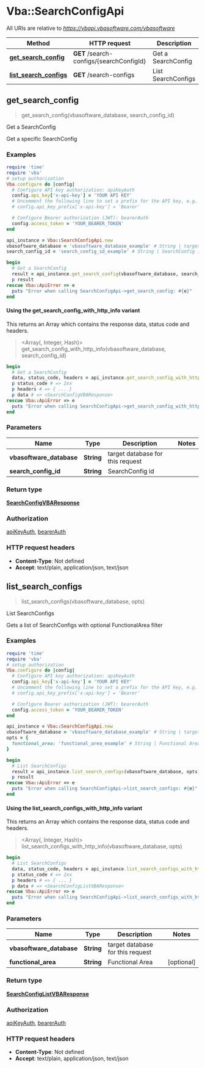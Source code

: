 # Vba::SearchConfigApi

All URIs are relative to *https://vbapi.vbasoftware.com/vbasoftware*

| Method | HTTP request | Description |
| ------ | ------------ | ----------- |
| [**get_search_config**](SearchConfigApi.md#get_search_config) | **GET** /search-configs/{searchConfigId} | Get a SearchConfig |
| [**list_search_configs**](SearchConfigApi.md#list_search_configs) | **GET** /search-configs | List SearchConfigs |


## get_search_config

> <SearchConfigVBAResponse> get_search_config(vbasoftware_database, search_config_id)

Get a SearchConfig

Get a specific SearchConfig

### Examples

```ruby
require 'time'
require 'vba'
# setup authorization
Vba.configure do |config|
  # Configure API key authorization: apiKeyAuth
  config.api_key['x-api-key'] = 'YOUR API KEY'
  # Uncomment the following line to set a prefix for the API key, e.g. 'Bearer' (defaults to nil)
  # config.api_key_prefix['x-api-key'] = 'Bearer'

  # Configure Bearer authorization (JWT): bearerAuth
  config.access_token = 'YOUR_BEARER_TOKEN'
end

api_instance = Vba::SearchConfigApi.new
vbasoftware_database = 'vbasoftware_database_example' # String | target database for this request
search_config_id = 'search_config_id_example' # String | SearchConfig id

begin
  # Get a SearchConfig
  result = api_instance.get_search_config(vbasoftware_database, search_config_id)
  p result
rescue Vba::ApiError => e
  puts "Error when calling SearchConfigApi->get_search_config: #{e}"
end
```

#### Using the get_search_config_with_http_info variant

This returns an Array which contains the response data, status code and headers.

> <Array(<SearchConfigVBAResponse>, Integer, Hash)> get_search_config_with_http_info(vbasoftware_database, search_config_id)

```ruby
begin
  # Get a SearchConfig
  data, status_code, headers = api_instance.get_search_config_with_http_info(vbasoftware_database, search_config_id)
  p status_code # => 2xx
  p headers # => { ... }
  p data # => <SearchConfigVBAResponse>
rescue Vba::ApiError => e
  puts "Error when calling SearchConfigApi->get_search_config_with_http_info: #{e}"
end
```

### Parameters

| Name | Type | Description | Notes |
| ---- | ---- | ----------- | ----- |
| **vbasoftware_database** | **String** | target database for this request |  |
| **search_config_id** | **String** | SearchConfig id |  |

### Return type

[**SearchConfigVBAResponse**](SearchConfigVBAResponse.md)

### Authorization

[apiKeyAuth](../README.md#apiKeyAuth), [bearerAuth](../README.md#bearerAuth)

### HTTP request headers

- **Content-Type**: Not defined
- **Accept**: text/plain, application/json, text/json


## list_search_configs

> <SearchConfigListVBAResponse> list_search_configs(vbasoftware_database, opts)

List SearchConfigs

Gets a list of SearchConfigs with optional FunctionalArea filter

### Examples

```ruby
require 'time'
require 'vba'
# setup authorization
Vba.configure do |config|
  # Configure API key authorization: apiKeyAuth
  config.api_key['x-api-key'] = 'YOUR API KEY'
  # Uncomment the following line to set a prefix for the API key, e.g. 'Bearer' (defaults to nil)
  # config.api_key_prefix['x-api-key'] = 'Bearer'

  # Configure Bearer authorization (JWT): bearerAuth
  config.access_token = 'YOUR_BEARER_TOKEN'
end

api_instance = Vba::SearchConfigApi.new
vbasoftware_database = 'vbasoftware_database_example' # String | target database for this request
opts = {
  functional_area: 'functional_area_example' # String | Functional Area
}

begin
  # List SearchConfigs
  result = api_instance.list_search_configs(vbasoftware_database, opts)
  p result
rescue Vba::ApiError => e
  puts "Error when calling SearchConfigApi->list_search_configs: #{e}"
end
```

#### Using the list_search_configs_with_http_info variant

This returns an Array which contains the response data, status code and headers.

> <Array(<SearchConfigListVBAResponse>, Integer, Hash)> list_search_configs_with_http_info(vbasoftware_database, opts)

```ruby
begin
  # List SearchConfigs
  data, status_code, headers = api_instance.list_search_configs_with_http_info(vbasoftware_database, opts)
  p status_code # => 2xx
  p headers # => { ... }
  p data # => <SearchConfigListVBAResponse>
rescue Vba::ApiError => e
  puts "Error when calling SearchConfigApi->list_search_configs_with_http_info: #{e}"
end
```

### Parameters

| Name | Type | Description | Notes |
| ---- | ---- | ----------- | ----- |
| **vbasoftware_database** | **String** | target database for this request |  |
| **functional_area** | **String** | Functional Area | [optional] |

### Return type

[**SearchConfigListVBAResponse**](SearchConfigListVBAResponse.md)

### Authorization

[apiKeyAuth](../README.md#apiKeyAuth), [bearerAuth](../README.md#bearerAuth)

### HTTP request headers

- **Content-Type**: Not defined
- **Accept**: text/plain, application/json, text/json


